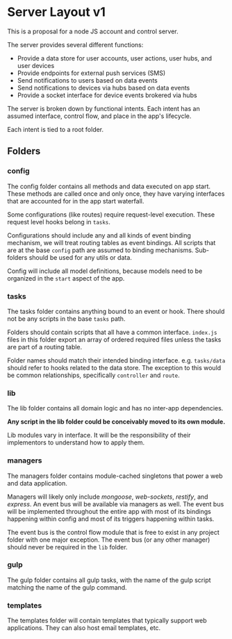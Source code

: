 # Server Layout v1

This is a proposal for a node JS account and control server.

The server provides several different functions:

- Provide a data store for user accounts, user actions, user hubs, and user devices
- Provide endpoints for external push services (SMS)
- Send notifications to users based on data events
- Send notifications to devices via hubs based on data events
- Provide a socket interface for device events brokered via hubs

The server is broken down by functional intents.
Each intent has an assumed interface, control flow, and place in the app's lifecycle.

Each intent is tied to a root folder.

## Folders

### config

The config folder contains all methods and data executed on app start.
These methods are called once and only once, they have varying interfaces that are accounted for in the app start waterfall.

Some configurations (like routes) require request-level execution. These request level hooks belong in `tasks`.

Configurations should include any and all kinds of event binding mechanism, we will treat routing tables as event bindings.
All scripts that are at the base `config` path are assumed to binding mechanisms. Sub-folders should be used for any utils or data.

Config will include all model definitions, because models need to be organized in the `start` aspect of the app.

### tasks

The tasks folder contains anything bound to an event or hook.
There should not be any scripts in the base `tasks` path.

Folders should contain scripts that all have a common interface.
`index.js` files in this folder export an array of ordered required files unless the tasks are part of a routing table.

Folder names should match their intended binding interface. e.g. `tasks/data` should refer to hooks related to the data store. The exception to this would be common relationships, specifically `controller` and `route`.

### lib

The lib folder contains all domain logic and has no inter-app dependencies.

**Any script in the lib folder could be conceivably moved to its own module.**

Lib modules vary in interface. It will be the responsibility of their implementors to understand how to apply them.

### managers

The managers folder contains module-cached singletons that power a web and data application.

Managers will likely only include *mongoose*, *web-sockets*, *restify*, and *express*. An event bus will be available via managers as well.
The event bus will be implemented throughout the entire app with most of its bindings happening within config and most of its triggers happening within tasks.

The event bus is the control flow module that is free to exist in any project folder with one major exception. The event bus (or any other manager) should never be required in the `lib` folder.

### gulp

The gulp folder contains all gulp tasks, with the name of the gulp script matching the name of the gulp command.

### templates

The templates folder will contain templates that typically support web applications. They can also host email templates, etc.

